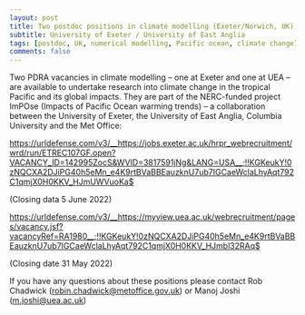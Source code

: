 ```yaml
---
layout: post
title: Two postdoc positions in climate modelling (Exeter/Norwich, UK)
subtitle: University of Exeter / University of East Anglia
tags: [postdoc, UK, numerical modelling, Pacific ocean, climate change]
comments: false
---
```

Two PDRA vacancies in climate modelling – one at Exeter and one at UEA – are available to undertake research into climate change in the
tropical Pacific and its global impacts. They are part of the
NERC-funded project ImPOse (Impacts of Pacific Ocean warming trends) –
a collaboration between the University of Exeter, the University of
East Anglia, Columbia University and the Met Office:

https://urldefense.com/v3/__https://jobs.exeter.ac.uk/hrpr_webrecruitment/wrd/run/ETREC107GF.open?VACANCY_ID=142995ZocS&WVID=3817591jNg&LANG=USA__;!!KGKeukY!0zNQCXA2DJiPG40h5eMn_e4K9rtBVaBBEauzknU7ub7IGCaeWclaLhyAqt792C1qmjX0H0KKV_HJmUWVuoKa$

(Closing data 5 June 2022)

https://urldefense.com/v3/__https://myview.uea.ac.uk/webrecruitment/pages/vacancy.jsf?vacancyRef=RA1980__;!!KGKeukY!0zNQCXA2DJiPG40h5eMn_e4K9rtBVaBBEauzknU7ub7IGCaeWclaLhyAqt792C1qmjX0H0KKV_HJmbl32RAq$

(Closing date 31 May 2022)

If you have any questions about these positions please contact Rob
Chadwick (robin.chadwick@metoffice.gov.uk) or Manoj Joshi
(m.joshi@uea.ac.uk)
